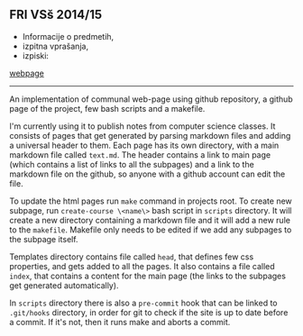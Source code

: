 FRI VSš 2014/15
---------------

* Informacije o predmetih, 
* izpitna vprašanja, 
* izpiski:


[webpage](http://gto76.github.io/fri/index.html)

----------------

An implementation of communal web-page using github repository, a github page of the project, few bash scripts and a makefile.

I'm currently using it to publish notes from computer science classes. It consists of pages that get generated by parsing markdown files and adding a universal header to them. Each page has its own directory, with a main markdown file called `text.md`. The header contains a link to main page (which contains a list of links to all the subpages) and a link to the markdown file on the github, so anyone with a github account can edit the file.  

To update the html pages run `make` command in projects root. To create new subpage, run `create-course \<name\>` bash script in `scripts` directory. It will create a new directory containing a markdown file and it will add a new rule to the `makefile`. Makefile only needs to be edited if we add any subpages to the subpage itself.

Templates directory contains file called `head`, that defines few css properties, and gets added to all the pages. It also contains a file called `index`, that contains a content for the main page (the links to the subpages get generated automatically).

In `scripts` directory there is also a `pre-commit` hook that can be linked to `.git/hooks` directory, in order for git to check if the site is up to date before a commit. If it's not, then it runs make and aborts a commit.
